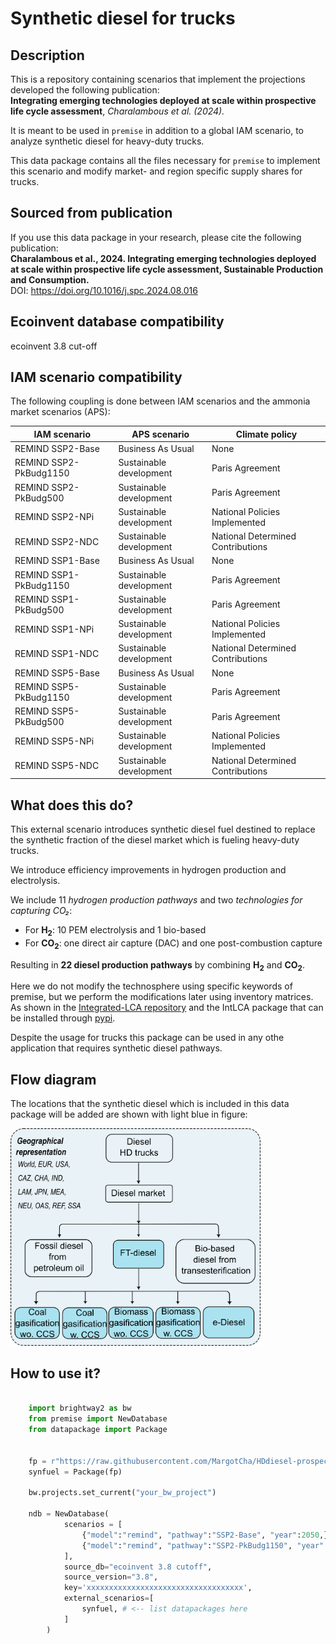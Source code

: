 # Synthetic diesel for trucks

Description
-----------

This is a repository containing scenarios that implement the projections developed the following publication:\
**Integrating emerging technologies deployed at scale within prospective life cycle assessment**, *Charalambous et al. (2024).*

It is meant to be used in `premise` in addition to a global IAM scenario, 
to analyze synthetic diesel for heavy-duty trucks. 

This data package contains all the files necessary for `premise` to implement
this scenario and modify market- and region specific supply shares
for trucks.

Sourced from publication
------------------------

If you use this data package in your research, please cite the following publication:\
**Charalambous et al., 2024. Integrating emerging technologies deployed at scale within prospective life cycle assessment, Sustainable Production and Consumption.**\
DOI: https://doi.org/10.1016/j.spc.2024.08.016


Ecoinvent database compatibility
--------------------------------

ecoinvent 3.8 cut-off

IAM scenario compatibility
---------------------------

The following coupling is done between IAM scenarios and the ammonia market scenarios (APS):

| IAM scenario           | APS scenario            | Climate policy                    |
|------------------------|-------------------------|-----------------------------------|
| REMIND SSP2-Base       | Business As Usual       | None                              |
| REMIND SSP2-PkBudg1150 | Sustainable development | Paris Agreement                   |
| REMIND SSP2-PkBudg500  | Sustainable development | Paris Agreement                   |
| REMIND SSP2-NPi        | Sustainable development | National Policies Implemented     |
| REMIND SSP2-NDC        | Sustainable development | National Determined Contributions |
| REMIND SSP1-Base       | Business As Usual       | None                              |
| REMIND SSP1-PkBudg1150 | Sustainable development | Paris Agreement                   |
| REMIND SSP1-PkBudg500  | Sustainable development | Paris Agreement                   |
| REMIND SSP1-NPi        | Sustainable development | National Policies Implemented     |
| REMIND SSP1-NDC        | Sustainable development | National Determined Contributions |
| REMIND SSP5-Base       | Business As Usual       | None                              |
| REMIND SSP5-PkBudg1150 | Sustainable development | Paris Agreement                   |
| REMIND SSP5-PkBudg500  | Sustainable development | Paris Agreement                   |
| REMIND SSP5-NPi        | Sustainable development | National Policies Implemented     |
| REMIND SSP5-NDC        | Sustainable development | National Determined Contributions |


What does this do?
------------------

This external scenario introduces synthetic diesel fuel destined to replace the synthetic fraction of the diesel market which is fueling heavy-duty trucks.

We introduce efficiency improvements in hydrogen production and electrolysis.

We include 11 *hydrogen production pathways* and two *technologies for capturing CO₂*:
* For **H<sub>2</sub>**: 10 PEM electrolysis and 1 bio-based
* For **CO<sub>2</sub>**: one direct air capture (DAC) and one post-combustion capture

Resulting in **22 diesel production pathways** by combining **H<sub>2</sub>** and **CO<sub>2</sub>**.

Here we do not modify the technosphere using specific keywords of premise, but we perform the modifications later using inventory matrices. 
As shown in the [Integrated-LCA repository](https://github.com/MargotCha/Integrated-LCA-master) and the IntLCA package that can be installed through [pypi](https://pypi.org/project/IntLCA-dev/). 

Despite the usage for trucks this package can be used in any othe application that requires synthetic diesel pathways. 

Flow diagram
------------
The locations that the synthetic diesel which is included in this data package will be added are shown with light blue in figure:
<div align="left">
<img src="https://github.com/MargotCha/HDdiesel-prospective-scenarios/blob/main/flow_diagram.png" width="400" />

How to use it?
--------------

```python

    import brightway2 as bw
    from premise import NewDatabase
    from datapackage import Package
    
    
    fp = r"https://raw.githubusercontent.com/MargotCha/HDdiesel-prospective-scenarios/main/datapackage.json?token=GHSAT0AAAAAACSIUT3TGN2FEDOVFGKKKJPAZSGACQQ"
    synfuel = Package(fp)
    
    bw.projects.set_current("your_bw_project")
    
    ndb = NewDatabase(
            scenarios = [
                {"model":"remind", "pathway":"SSP2-Base", "year":2050,},
                {"model":"remind", "pathway":"SSP2-PkBudg1150", "year":2030,},
            ],        
            source_db="ecoinvent 3.8 cutoff",
            source_version="3.8",
            key='xxxxxxxxxxxxxxxxxxxxxxxxxxxxxxxxxxx',
            external_scenarios=[
                synfuel, # <-- list datapackages here
            ] 
        )
```

